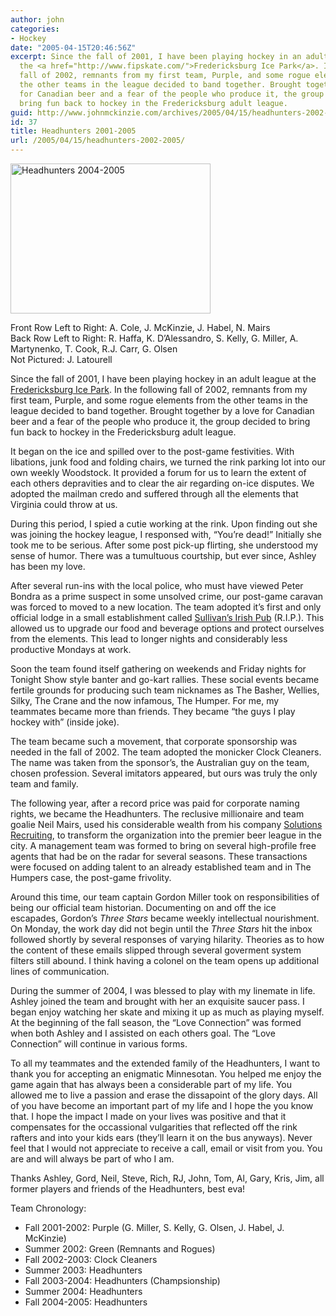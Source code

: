 ```yaml
---
author: john
categories:
- Hockey
date: "2005-04-15T20:46:56Z"
excerpt: Since the fall of 2001, I have been playing hockey in an adult league at
  the <a href="http://www.fipskate.com/">Fredericksburg Ice Park</a>. In the following
  fall of 2002, remnants from my first team, Purple, and some rogue elements from
  the other teams in the league decided to band together. Brought together by a love
  for Canadian beer and a fear of the people who produce it, the group decided to
  bring fun back to hockey in the Fredericksburg adult league.
guid: http://www.johnmckinzie.com/archives/2005/04/15/headhunters-2002-2005
id: 37
title: Headhunters 2001-2005
url: /2005/04/15/headhunters-2002-2005/
---
```


[<img src="http://www.johnmckinzie.com/wordpress/wp-content/uploads/IMG_0166Small.JPG" title="Headhunters 2004-2005" alt="Headhunters 2004-2005" height="240" width="320" />](http://www.johnmckinzie.com/images/IMG_0166%20%28Large%29.JPG "Headhutners 2004-2005 Team Picture")
  
<span class="caption">Front Row Left to Right: A. Cole, J. McKinzie, J. Habel, N. Mairs<br /> Back Row Left to Right: R. Haffa, K. D&#8217;Alessandro, S. Kelly, G. Miller, A. Martynenko, T. Cook, R.J. Carr, G. Olsen<br /> Not Pictured: J. Latourell</span>

Since the fall of 2001, I have been playing hockey in an adult league at the [Fredericksburg Ice Park](http://www.fipskate.com/). In the following fall of 2002, remnants from my first team, Purple, and some rogue elements from the other teams in the league decided to band together. Brought together by a love for Canadian beer and a fear of the people who produce it, the group decided to bring fun back to hockey in the Fredericksburg adult league.<!--more-->

It began on the ice and spilled over to the post-game festivities. With libations, junk food and folding chairs, we turned the rink parking lot into our own weekly Woodstock. It provided a forum for us to learn the extent of each others depravities and to clear the air regarding on-ice disputes. We adopted the mailman credo and suffered through all the elements that Virginia could throw at us.

During this period, I spied a cutie working at the rink. Upon finding out she was joining the hockey league, I responsed with, &#8220;You&#8217;re dead!&#8221; Initially she took me to be serious. After some post pick-up flirting, she understood my sense of humor. There was a tumultuous courtship, but ever since, Ashley has been my love.

After several run-ins with the local police, who must have viewed Peter Bondra as a prime suspect in some unsolved crime, our post-game caravan was forced to moved to a new location. The team adopted it&#8217;s first and only official lodge in a small establishment called [Sullivan&#8217;s Irish Pub](http://pages.fredericksburgcity.com/dining/sullivans.htm) (R.I.P.). This allowed us to upgrade our food and beverage options and protect ourselves from the elements. This lead to longer nights and considerably less productive Mondays at work.

Soon the team found itself gathering on weekends and Friday nights for Tonight Show style banter and go-kart rallies. These social events became fertile grounds for producing such team nicknames as The Basher, Wellies, Silky, The Crane and the now infamous, The Humper. For me, my teammates became more than friends. They became &#8220;the guys I play hockey with&#8221; (inside joke).

The team became such a movement, that corporate sponsorship was needed in the fall of 2002. The team adopted the monicker Clock Cleaners. The name was taken from the sponsor&#8217;s, the Australian guy on the team, chosen profession. Several imitators appeared, but ours was truly the only team and family.

The following year, after a record price was paid for corporate naming rights, we became the Headhunters. The reclusive millionaire and team goalie Neil Mairs, used his considerable wealth from his company [Solutions Recruiting](http://www.solutionsrecruiting.com), to transform the organization into the premier beer league in the city. A management team was formed to bring on several high-profile free agents that had be on the radar for several seasons. These transactions were focused on adding talent to an already established team and in The Humpers case, the post-game frivolity.

Around this time, our team captain Gordon Miller took on responsibilities of being our official team historian. Documenting on and off the ice escapades, Gordon&#8217;s _Three Stars_ became weekly intellectual nourishment. On Monday, the work day did not begin until the _Three Stars_ hit the inbox followed shortly by several responses of varying hilarity. Theories as to how the content of these emails slipped through several goverment system filters still abound. I think having a colonel on the team opens up additional lines of communication.

During the summer of 2004, I was blessed to play with my linemate in life. Ashley joined the team and brought with her an exquisite saucer pass. I began enjoy watching her skate and mixing it up as much as playing myself. At the beginning of the fall season, the &#8220;Love Connection&#8221; was formed when both Ashley and I assisted on each others goal. The &#8220;Love Connection&#8221; will continue in various forms.

To all my teammates and the extended family of the Headhunters, I want to thank you for accepting an enigmatic Minnesotan. You helped me enjoy the game again that has always been a considerable part of my life. You allowed me to live a passion and erase the dissapoint of the glory days. All of you have become an important part of my life and I hope the you know that. I hope the impact I made on your lives was positive and that it compensates for the occassional vulgarities that reflected off the rink rafters and into your kids ears (they&#8217;ll learn it on the bus anyways). Never feel that I would not appreciate to receive a call, email or visit from you. You are and will always be part of who I am.

Thanks Ashley, Gord, Neil, Steve, Rich, RJ, John, Tom, Al, Gary, Kris, Jim, all former players and friends of the Headhunters, best eva!

Team Chronology:

  * Fall 2001-2002: Purple (G. Miller, S. Kelly, G. Olsen, J. Habel, J. McKinzie)
  * Summer 2002: Green (Remnants and Rogues)
  * Fall 2002-2003: Clock Cleaners
  * Summer 2003: Headhunters
  * Fall 2003-2004: Headhunters (Champsionship)
  * Summer 2004: Headhunters
  * Fall 2004-2005: Headhunters